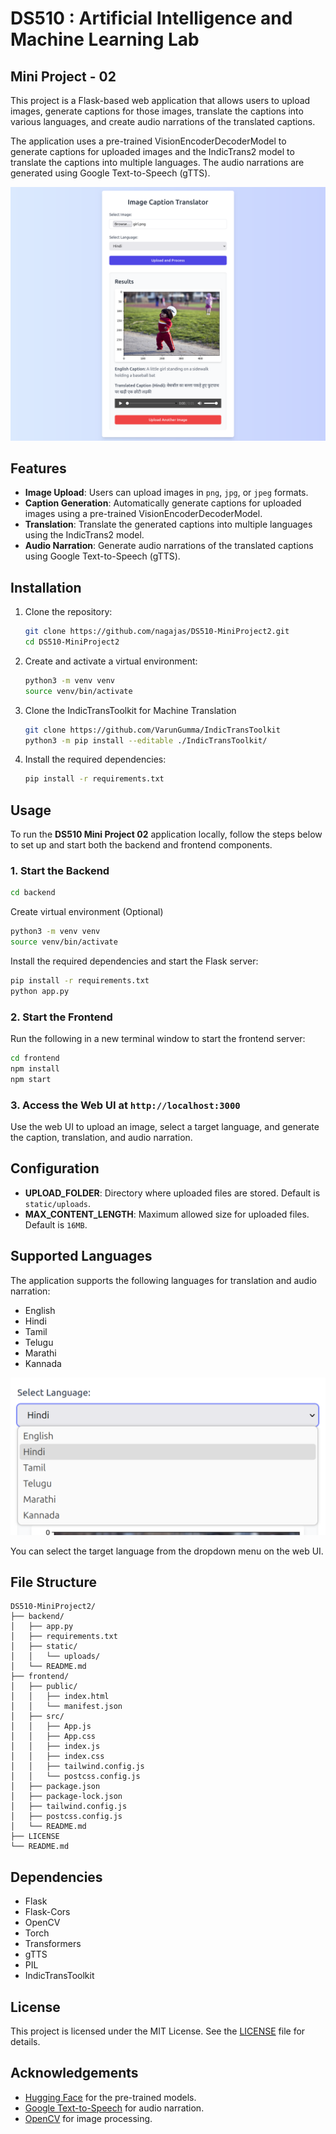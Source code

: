 # DS510 : Artificial Intelligence and Machine Learning Lab
## Mini Project - 02

This project is a Flask-based web application that allows users to upload images, generate captions for those images, translate the captions into various languages, and create audio narrations of the translated captions.

The application uses a pre-trained VisionEncoderDecoderModel to generate captions for uploaded images and the IndicTrans2 model to translate the captions into multiple languages. The audio narrations are generated using Google Text-to-Speech (gTTS).

![Web UI](assets/website.png)

## Features

- **Image Upload**: Users can upload images in `png`, `jpg`, or `jpeg` formats.
- **Caption Generation**: Automatically generate captions for uploaded images using a pre-trained VisionEncoderDecoderModel.
- **Translation**: Translate the generated captions into multiple languages using the IndicTrans2 model.
- **Audio Narration**: Generate audio narrations of the translated captions using Google Text-to-Speech (gTTS).

## Installation

1. Clone the repository:
    ```sh
    git clone https://github.com/nagajas/DS510-MiniProject2.git
    cd DS510-MiniProject2
    ```

2. Create and activate a virtual environment:
    ```sh
    python3 -m venv venv
    source venv/bin/activate
    ```

3. Clone the IndicTransToolkit for Machine Translation
    ```sh
    git clone https://github.com/VarunGumma/IndicTransToolkit
    python3 -m pip install --editable ./IndicTransToolkit/
    ```

4. Install the required dependencies:
    ```sh
    pip install -r requirements.txt
    ```

## Usage

To run the **DS510 Mini Project 02** application locally, follow the steps below to set up and start both the backend and frontend components.

### 1. Start the Backend

```sh
cd backend
```
Create virtual environment (Optional)
```sh
python3 -m venv venv 
source venv/bin/activate
```
Install the required dependencies and start the Flask server:
```sh
pip install -r requirements.txt
python app.py
```
### 2. Start the Frontend
Run the following in a new terminal window to start the frontend server:
```sh
cd frontend
npm install
npm start
```

### 3. Access the Web UI at `http://localhost:3000`
Use the web UI to upload an image, select a target language, and generate the caption, translation, and audio narration.

## Configuration

- **UPLOAD_FOLDER**: Directory where uploaded files are stored. Default is `static/uploads`.
- **MAX_CONTENT_LENGTH**: Maximum allowed size for uploaded files. Default is `16MB`.

## Supported Languages

The application supports the following languages for translation and audio narration:

- English
- Hindi
- Tamil
- Telugu
- Marathi
- Kannada

![Language Selection](assets/langs.png)

You can select the target language from the dropdown menu on the web UI.

## File Structure

```
DS510-MiniProject2/
├── backend/
│   ├── app.py
│   ├── requirements.txt
│   ├── static/
│   │   └── uploads/
│   └── README.md
├── frontend/
│   ├── public/
│   │   ├── index.html
│   │   └── manifest.json
│   ├── src/
│   │   ├── App.js
│   │   ├── App.css
│   │   ├── index.js
│   │   ├── index.css
│   │   ├── tailwind.config.js
│   │   └── postcss.config.js
│   ├── package.json
│   ├── package-lock.json
│   ├── tailwind.config.js
│   ├── postcss.config.js
│   └── README.md
├── LICENSE
└── README.md
```

## Dependencies

- Flask
- Flask-Cors
- OpenCV
- Torch
- Transformers
- gTTS
- PIL
- IndicTransToolkit

## License

This project is licensed under the MIT License. See the [LICENSE](LICENSE) file for details.

## Acknowledgements

- [Hugging Face](https://huggingface.co/) for the pre-trained models.
- [Google Text-to-Speech](https://pypi.org/project/gTTS/) for audio narration.
- [OpenCV](https://opencv.org/) for image processing.

